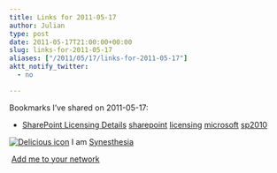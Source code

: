 ```yaml
---
title: Links for 2011-05-17
author: Julian
type: post
date: 2011-05-17T21:00:00+00:00
slug: links-for-2011-05-17 
aliases: ["/2011/05/17/links-for-2011-05-17"]
aktt_notify_twitter:
  - no

---
```

Bookmarks I&#8217;ve shared on 2011-05-17:

  * [SharePoint Licensing Details][1] 
    [sharepoint][2] [licensing][3] [microsoft][4] [sp2010][5] </li> </ul> 
    
    <p class="deliciouslink">
      <a href="https://del.icio.us/synesthesia" title="See all my bookmarks on del.icio.us"><img src="https://www.synesthesia.co.uk/images/deliciousicon.jpg" alt="Delicious icon" /></a>&nbsp;I am <a href="https://del.icio.us/synesthesia" title="See all my bookmarks on del.icio.us">Synesthesia</a>
    </p>
    
    <p class="deliciouslink">
      <a href="https://del.icio.us/network?add=synesthesia" title="Add me to your del.icio.us network"><img src="https://www.synesthesia.co.uk/images/add.gif" alt="" /></a>&nbsp;<a href="https://del.icio.us/network?add=synesthesia" title="Add me to your del.icio.us network">Add me to your network</a>
    </p>

 [1]: https://sharepoint.microsoft.com/en-us/buy/Pages/Licensing-Details.aspx
 [2]: https://www.delicious.com/synesthesia/sharepoint
 [3]: https://www.delicious.com/synesthesia/licensing
 [4]: https://www.delicious.com/synesthesia/microsoft
 [5]: https://www.delicious.com/synesthesia/sp2010